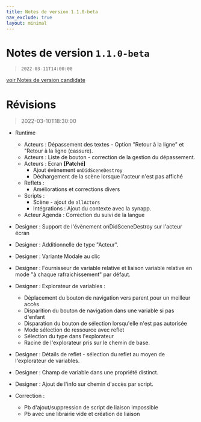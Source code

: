 ```yaml
---
title: Notes de version 1.1.0-beta
nav_exclude: true
layout: minimal
---
```


# Notes de version `1.1.0-beta`

> `2022-03-11T14:00:00`

[voir Notes de version candidate](https://witsa.github.io/synapps/synapps-studio-releases/notes/1.1.0)

# Révisions

> 2022-03-10T18:30:00

- Runtime
  - Acteurs : Dépassement des textes - Option "Retour à la ligne" et "Retour à la ligne (cassure). 
  - Acteurs : Liste de bouton - correction de la gestion du dépassement.
  - Acteurs : Ecran **[Patché]**
    - Ajout évènement `onDidSceneDestroy`
    - Déchargement de la scène lorsque l'acteur n'est pas affiché
  - Reflets :
    - Améliorations et corrections divers
  - Scripts : 
    - Scène - ajout de `allActors`
    - Intégrations : Ajout du contexte avec la synapp.
  - Acteur Agenda : Correction du suivi de la langue

- Designer : Support de l'évènement onDidSceneDestroy sur l'acteur écran
- Designer : Additionnelle de type "Acteur".
- Designer : Variante Modale au clic
- Designer : Fournisseur de variable relative et liaison variable relative en mode "à chaque rafraichissement" par défaut.
- Designer : Explorateur de variables :
  - Déplacement du bouton de navigation vers parent pour un meilleur accès
  - Disparition du bouton de navigation dans une variable si pas d'enfant
  - Disparation du bouton de sélection lorsqu'elle n'est pas autorisée
  - Mode sélection de ressource avec reflet
  - Sélection du type dans l'explorateur
  - Racine de l'explorateur pris sur le chemin de base.
- Designer : Détails de reflet - sélection du reflet au moyen de l'explorateur de variables.
- Designer : Champ de variable dans une propriété distinct.
- Designer : Ajout de l'info sur chemin d'accès par script.
- Correction :
  - Pb d'ajout/suppression de script de liaison impossible
  - Pb avec une librairie vide et création de liaison
